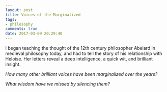 ```yaml
---
layout: post
title: Voices of the Marginalized
tags:
- philosophy
comments: true
date: 2017-03-09 20:29:40
---
```


I began teaching the thought of the 12th century philosopher Abelard in medieval philosophy today, and had to tell the story of his relationship with Heloise. Her letters reveal a deep intelligence, a quick wit, and brilliant insight. 

*How many other brilliant voices have been marginalized over the years?* 

*What wisdom have we missed by silencing them?* 
